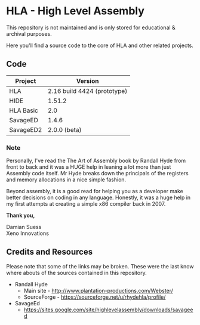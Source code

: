 # HLA - High Level Assembly 

This repository is not maintained and is only stored for educational & archival purposes.

Here you'll find a source code to the core of HLA and other related projects.

## Code

| Project    | Version |
| ---------- | ------- |
| HLA        | 2.16 build 4424 (prototype) |
| HIDE       | 1.51.2 |
| HLA Basic  | 2.0 |
| SavageED   | 1.4.6 |
| SavageED2  | 2.0.0 (beta) |


### Note

Personally, I've read the The Art of Assembly book by Randall Hyde from front to back and it was a HUGE help in leaning a lot more than just Assembly code itself. Mr Hyde breaks down the principals of the registers and memory allocations in a nice simple fashion.

Beyond assembly, it is a good read for helping you as a developer make better decisions on coding in any language. Honestly, it was a huge help in my first attempts at creating a simple x86 compiler back in 2007.


**Thank you,**

Damian Suess<br />Xeno Innovations


## Credits and Resources
Please note that some of the links may be broken. These were the last know where abouts of the sources contained in this repository.

* Randall Hyde
    * Main site - http://www.plantation-productions.com/Webster/
    * SourceForge - https://sourceforge.net/u/rhydehla/profile/
* SavageEd
    * https://sites.google.com/site/highlevelassembly/downloads/savageed